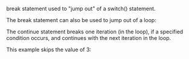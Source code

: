 break statement used to "jump out" of a switch() statement.

The break statement can also be used to jump out of a loop:

The continue statement breaks one iteration (in the loop), if a specified condition occurs, and continues with the next iteration in the loop.

This example skips the value of 3: